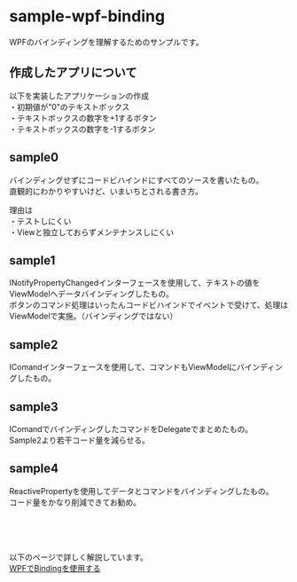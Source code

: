 # sample-wpf-binding

WPFのバインディングを理解するためのサンプルです。

## 作成したアプリについて

以下を実装したアプリケーションの作成  
・初期値が"0"のテキストボックス  
・テキストボックスの数字を+1するボタン  
・テキストボックスの数字を-1するボタン

## sample0

バインディングせずにコードビハインドにすべてのソースを書いたもの。  
直観的にわかりやすいけど、いまいちとされる書き方。

理由は  
・テストしにくい  
・Viewと独立しておらずメンテナンスしにくい  


## sample1

INotifyPropertyChangedインターフェースを使用して、テキストの値をViewModelへデータバインディングしたもの。  
ボタンのコマンド処理はいったんコードビハインドでイベントで受けて、処理はViewModelで実施。（バインディングではない）


## sample2

IComandインターフェースを使用して、コマンドもViewModelにバインディングしたもの。


## sample3

IComandでバインディングしたコマンドをDelegateでまとめたもの。  
Sample2より若干コード量を減らせる。

## sample4

ReactivePropertyを使用してデータとコマンドをバインディングしたもの。  
コード量をかなり削減できてお勧め。  

<br>
<br>
<br>

以下のページで詳しく解説しています。  
[WPFでBindingを使用する](https://yamaccu.github.io/tils/20210916-Csharp-WPFBinding)
